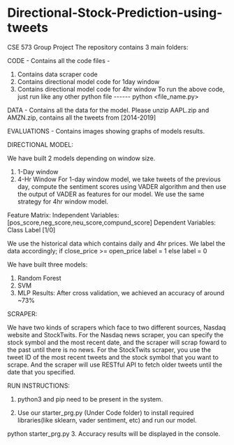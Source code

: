 # Directional-Stock-Prediction-using-tweets
CSE 573 Group Project
The repository contains 3 main folders:

CODE - Contains all the code files -

1. Contains data scraper code
2. Contains directional model code for 1day window
3. Contains directional model code for 4hr window
To run the above code, just run like any other python file ------ python <file_name.py>

DATA - Contains all the data for the model. Please unzip AAPL.zip and AMZN.zip, contains all the tweets from [2014-2019]

EVALUATIONS - Contains images showing graphs of models results.

DIRECTIONAL MODEL:

We have built 2 models depending on window size.

1. 1-Day window
2. 4-Hr Window
For 1-day window model, we take tweets of the previous day, compute the sentiment scores using VADER algorithm and then use the output of VADER as features for our model. We use the same strategy for 4hr window model.

Feature Matrix: Independent Variables: [pos_score,neg_score,neu_score,compund_score] Dependent Variables: Class Label [1/0]

We use the historical data which contains daily and 4hr prices. We label the data accordingly; if close_price >= open_price label = 1 else label = 0

We have built three models:

1. Random Forest
2. SVM
3. MLP
Results: After cross validation, we achieved an accuracy of around ~73%

SCRAPER:

We have two kinds of scrapers which face to two different sources, Nasdaq website and StockTwits. For the Nasdaq news scraper, you can specify the stock symbol and the most recent date, and the scraper will scrap foward to the past until there is no news. For the StockTwits scraper, you use the tweet ID of the most recent tweets and the stock symbol that you want to scrape. And the scraper will use RESTful API to fetch older tweets until the date that you specified.

RUN INSTRUCTIONS:

1. python3 and pip need to be present in the system.

2. Use our starter_prg.py (Under Code folder) to install required libraries(like sklearn, vader sentiment, etc) and run our model.

 python starter_prg.py
3. Accuracy results will be displayed in the console.

